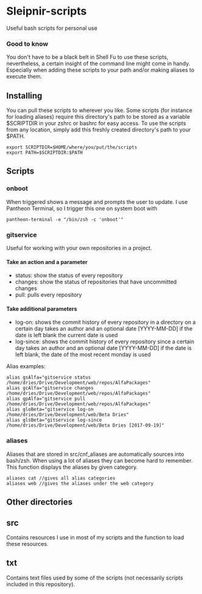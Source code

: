 # Sleipnir-scripts

Useful bash scripts for personal use

### Good to know

You don't have to be a black belt in Shell Fu to use these scripts, nevertheless, a certain insight of the command line might come in handy. Especially when adding these scripts to your path and/or making aliases to execute them.

## Installing

You can pull these scripts to wherever you like. Some scripts (for instance for loading aliases) require this directory's path to be stored as a variable $SCRIPTDIR in your zshrc or bashrc for easy access.
To use the scripts from any location, simply add this freshly created directory's path to your $PATH. 

```
export SCRIPTDIR=$HOME/where/you/put/the/scripts
export PATH=$SCRIPTDIR:$PATH
```

## Scripts

### onboot
When triggered shows a message and prompts the user to update.
I use Pantheon Terminal, so I trigger this one on system boot with
```
pantheon-terminal -e "/bin/zsh -c 'onboot'"
```

### gitservice
Useful for working with your own repositories in a project.
#### Take an action and a parameter
* status: show the status of every repository
* changes: show the status of repositories that have uncommitted changes
* pull: pulls every repository
#### Take additional parameters
* log-on: shows the commit history of every repository in a directory on a certain day
takes an author and an optional date [YYYY-MM-DD]
if the date is left blank the current date is used
* log-since: shows the commit history of every repository since a certain day
takes an author and an optional date [YYYY-MM-DD]
if the date is left blank, the date of the most recent monday is used

Alias examples:
```
alias gsAlfa="gitservice status /home/dries/Drive/Development/web/repos/AlfaPackages"
alias gcAlfa="gitservice changes /home/dries/Drive/Development/web/repos/AlfaPackages"
alias gpAlfa="gitservice pull /home/dries/Drive/Development/web/repos/AlfaPackages"
alias gloBeta="gitservice log-on /home/dries/Drive/Development/web/Beta Dries"
alias glsBeta="gitservice log-since /home/dries/Drive/Development/web/Beta Dries [2017-09-19]"
```

### aliases
Aliases that are stored in src/cnf_aliases are automatically sources into bash/zsh.
When using a lot of aliases they can become hard to remember.
This function displays the aliases by given category.

```
aliases cat //gives all alias categories
aliases web //gives the aliases under the web category
```


## Other directories

## src
Contains resources I use in most of my scripts and the function to load these resources.

## txt
Contains text files used by some of the scripts (not necessarily scripts included in this repository).
